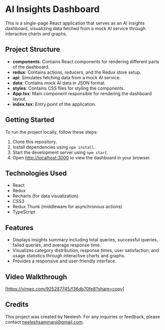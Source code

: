 # AI Insights Dashboard

This is a single-page React application that serves as an AI insights dashboard, visualizing data fetched from a mock AI service through interactive charts and graphs.

## Project Structure

- **components**: Contains React components for rendering different parts of the dashboard.
- **redux**: Contains actions, reducers, and the Redux store setup.
- **api**: Simulates fetching data from a mock AI service.
- **data**: Contains mock AI data in JSON format.
- **styles**: Contains CSS files for styling the components.
- **App.tsx**: Main component responsible for rendering the dashboard layout.
- **index.tsx**: Entry point of the application.

## Getting Started

To run the project locally, follow these steps:

1. Clone this repository.
2. Install dependencies using `npm install`.
3. Start the development server using `npm start`.
4. Open [http://localhost:3000](http://localhost:3000) to view the dashboard in your browser.

## Technologies Used

- React
- Redux
- Recharts (for data visualization)
- CSS3
- Redux Thunk (middleware for asynchronous actions)
- TypeScript

## Features

- Displays insights summary including total queries, successful queries, failed queries, and average response time.
- Visualizes category distribution, response times, user satisfaction, and usage statistics through interactive charts and graphs.
- Provides a responsive and user-friendly interface.

## Video Walkthrough

[https://vimeo.com/925287745/f36db70fe8?share=copy]

## Credits

This project was created by Neelesh. For any inquiries or feedback, please contact neeleshsammani@gmail.com.

